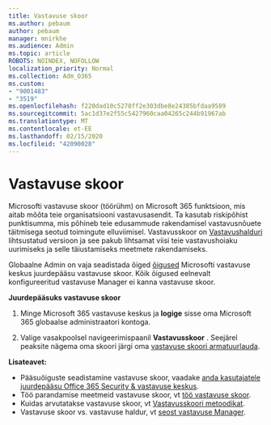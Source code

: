 ```yaml
---
title: Vastavuse skoor
ms.author: pebaum
author: pebaum
manager: mnirkhe
ms.audience: Admin
ms.topic: article
ROBOTS: NOINDEX, NOFOLLOW
localization_priority: Normal
ms.collection: Adm_O365
ms.custom:
- "9001483"
- "3519"
ms.openlocfilehash: f220dad10c5278ff2e303dbe8e24385bfdaa9589
ms.sourcegitcommit: 5ac1d37e2f55c5427960caa04265c244b91967ab
ms.translationtype: MT
ms.contentlocale: et-EE
ms.lasthandoff: 02/15/2020
ms.locfileid: "42090028"
---
```

# <a name="compliance-score"></a>Vastavuse skoor

Microsofti vastavuse skoor (töörühm) on Microsoft 365 funktsioon, mis aitab mõõta teie organisatsiooni vastavusasendit. Ta kasutab riskipõhist punktisumma, mis põhineb teie edusammude rakendamisel vastavusnõuete täitmisega seotud toimingute elluviimisel.   Vastavusskoor on [Vastavushalduri](https://docs.microsoft.com/en-us/microsoft-365/compliance/compliance-manager-overview) lihtsustatud versioon ja see pakub lihtsamat viisi teie vastavushoiaku uurimiseks ja selle täiustamiseks meetmete rakendamiseks. 

Globaalne Admin on vaja seadistada õiged [õigused](https://docs.microsoft.com/en-us/microsoft-365/security/office-365-security/permissions-in-the-security-and-compliance-center) Microsofti vastavuse keskus juurdepääsu vastavuse skoor.  Kõik õigused eelnevalt konfigureeritud vastavuse Manager ei kanna vastavuse skoor.

**Juurdepääsuks vastavuse skoor**

1. Minge Microsoft 365 vastavuse keskus ja **logige** sisse oma Microsoft 365 globaalse administraatori kontoga.

2. Valige vasakpoolsel navigeerimispaanil **Vastavusskoor** . Seejärel peaksite nägema oma skoori järgi oma [vastavuse skoori armatuurlauda](https://docs.microsoft.com/en-us/microsoft-365/compliance/compliance-score-setup#understand-the-compliance-score-dashboard).
 

**Lisateavet:**

- Pääsuõiguste seadistamine vastavuse skoor, vaadake [anda kasutajatele juurdepääsu Office 365 Security & vastavuse keskus](https://docs.microsoft.com/en-us/microsoft-365/security/office-365-security/grant-access-to-the-security-and-compliance-center).
- Töö parandamise meetmeid vastavuse skoor, vt [töö vastavuse skoor](https://docs.microsoft.com/en-us/microsoft-365/compliance/working-with-compliance-score).
- Kuidas arvutatakse vastavuse skoor, vt [Vastavusskoori metoodikat](https://docs.microsoft.com/en-us/microsoft-365/compliance/compliance-score-methodology).
- Vastavuse skoor vs. vastavuse haldur, vt [seost vastavuse Manager](https://docs.microsoft.com/en-us/microsoft-365/compliance/compliance-score#relationship-to-compliance-manager).

